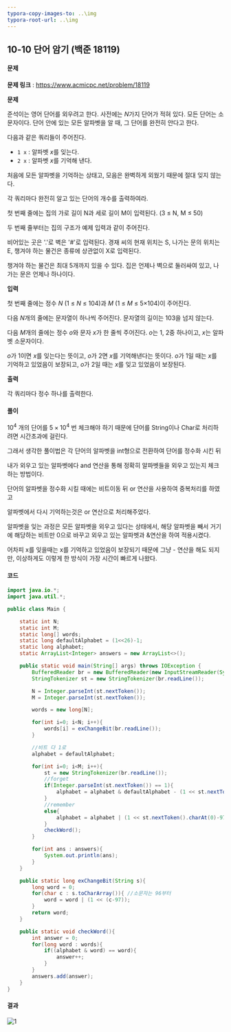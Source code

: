 ```yaml
---
typora-copy-images-to: ..\img
typora-root-url: ..\img
---
```


## 10-10 단어 암기 (백준 18119)

#### 문제

**문제 링크** : https://www.acmicpc.net/problem/18119

**문제**

준석이는 영어 단어를 외우려고 한다. 사전에는 *N*가지 단어가 적혀 있다. 모든 단어는 소문자이다. 단어 안에 있는 모든 알파벳을 알 때, 그 단어를 완전히 안다고 한다.

다음과 같은 쿼리들이 주어진다.

- `1 x` : 알파벳 *x*를 잊는다.
- `2 x` : 알파벳 *x*를 기억해 낸다.

처음에 모든 알파벳을 기억하는 상태고, 모음은 완벽하게 외웠기 때문에 절대 잊지 않는다.

각 쿼리마다 완전히 알고 있는 단어의 개수를 출력하여라.

첫 번째 줄에는 집의 가로 길이 N과 세로 길이 M이 입력된다. (3 ≤ N, M ≤ 50)

두 번째 줄부터는 집의 구조가 예제 입력과 같이 주어진다.

비어있는 곳은 '.'로 벽은 '#'로 입력된다. 경재 씨의 현재 위치는 S, 나가는 문의 위치는 E, 챙겨야 하는 물건은 종류에 상관없이 X로 입력된다.

챙겨야 하는 물건은 최대 5개까지 있을 수 있다. 집은 언제나 벽으로 둘러싸여 있고, 나가는 문은 언제나 하나이다.

**입력**

첫 번째 줄에는 정수 *N* (1 ≤ *N* ≤ 104)과 *M* (1 ≤ *M* ≤ 5×104)이 주어진다.

다음 *N*개의 줄에는 문자열이 하나씩 주어진다. 문자열의 길이는 103을 넘지 않는다.

다음 *M*개의 줄에는 정수 *o*와 문자 *x*가 한 줄씩 주어진다. *o*는 1, 2중 하나이고, *x*는 알파벳 소문자이다.

*o*가 1이면 *x*를 잊는다는 뜻이고, *o*가 2면 *x*를 기억해낸다는 뜻이다. *o*가 1일 때는 *x*를 기억하고 있었음이 보장되고, *o*가 2일 때는 *x*를 잊고 있었음이 보장된다.

**출력**

각 쿼리마다 정수 하나를 출력한다.

#### 풀이

$10^4$ 개의 단어를 $5\times 10^4$ 번 체크해야 하기 때문에  단어를 String이나 Char로 처리하려면 시간초과에 걸린다.

그래서 생각한 풀이법은 각 단어의 알파벳을 int형으로 전환하여 단어를 정수화 시킨 뒤

내가 외우고 있는 알파벳에다 and 연산을 통해 정확히 알파벳들을 외우고 있는지 체크하는 방법이다.



단어의 알파벳을 정수화 시킬 때에는 비트이동 뒤 or 연산을 사용하여 중복처리를 하였고

알파벳에서 다시 기억하는것은 or 연산으로 처리해주었다.

알파벳을 잊는 과정은 모든 알파벳을 외우고 있다는 상태에서, 해당 알파벳을 빼서 거기에 해당하는 비트만 0으로 바꾸고 외우고 있는 알파벳과 &연산을 하여 적용시켰다.

어차피 x를 잊을때는 x를 기억하고 있었음이 보장되기 때문에 그냥 - 연산을 해도 되지만, 이상하게도 이렇게 한 방식이 가장 시간이 빠르게 나왔다.



#### 코드

````java
import java.io.*;
import java.util.*;

public class Main {

    static int N;
    static int M;
    static long[] words;
    static long defaultAlphabet = (1<<26)-1;
    static long alphabet;
    static ArrayList<Integer> answers = new ArrayList<>();

    public static void main(String[] args) throws IOException {
        BufferedReader br = new BufferedReader(new InputStreamReader(System.in));
        StringTokenizer st = new StringTokenizer(br.readLine());

        N = Integer.parseInt(st.nextToken());
        M = Integer.parseInt(st.nextToken());

        words = new long[N];

        for(int i=0; i<N; i++){
            words[i] = exChangeBit(br.readLine());
        }

        //비트 다 1로
        alphabet = defaultAlphabet;

        for(int i=0; i<M; i++){
            st = new StringTokenizer(br.readLine());
            //forget
            if(Integer.parseInt(st.nextToken()) == 1){
                alphabet = alphabet & defaultAlphabet - (1 << st.nextToken().charAt(0)-97);
            }
            //remember
            else{
                alphabet = alphabet | (1 << st.nextToken().charAt(0)-97);
            }
            checkWord();
        }

        for(int ans : answers){
            System.out.println(ans);
        }
    }

    public static long exChangeBit(String s){
        long word = 0;
        for(char c : s.toCharArray()){ //소문자는 96부터
            word = word | (1 << (c-97));
        }
        return word;
    }

    public static void checkWord(){
        int answer = 0;
        for(long word : words){
            if((alphabet & word) == word){
                answer++;
            }
        }
        answers.add(answer);
    }
}

````



#### 결과

![1](result-10-10.png)

